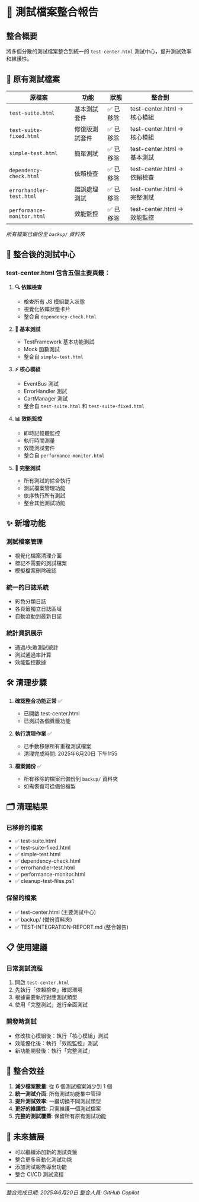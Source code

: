 # 🧪 測試檔案整合報告

## 整合概要

將多個分散的測試檔案整合到統一的 `test-center.html` 測試中心，提升測試效率和維護性。

## 📁 原有測試檔案

| 原檔案 | 功能 | 狀態 | 整合到 |
|--------|------|------|--------|
| `test-suite.html` | 基本測試套件 | ✅ 已移除 | test-center.html → 核心模組 |
| `test-suite-fixed.html` | 修復版測試套件 | ✅ 已移除 | test-center.html → 核心模組 |
| `simple-test.html` | 簡單測試 | ✅ 已移除 | test-center.html → 基本測試 |
| `dependency-check.html` | 依賴檢查 | ✅ 已移除 | test-center.html → 依賴檢查 |
| `errorhandler-test.html` | 錯誤處理測試 | ✅ 已移除 | test-center.html → 完整測試 |
| `performance-monitor.html` | 效能監控 | ✅ 已移除 | test-center.html → 效能監控 |

*所有檔案已備份至 `backup/` 資料夾*

## 🎯 整合後的測試中心

### test-center.html 包含五個主要頁籤：

1. **🔍 依賴檢查**
   - 檢查所有 JS 模組載入狀態
   - 視覺化依賴狀態卡片
   - 整合自 `dependency-check.html`

2. **🧪 基本測試**
   - TestFramework 基本功能測試
   - Mock 函數測試
   - 整合自 `simple-test.html`

3. **⚡ 核心模組**
   - EventBus 測試
   - ErrorHandler 測試
   - CartManager 測試
   - 整合自 `test-suite.html` 和 `test-suite-fixed.html`

4. **📊 效能監控**
   - 即時記憶體監控
   - 執行時間測量
   - 效能測試套件
   - 整合自 `performance-monitor.html`

5. **🚀 完整測試**
   - 所有測試的綜合執行
   - 測試檔案管理功能
   - 依序執行所有測試
   - 整合其他測試功能

## ✨ 新增功能

### 測試檔案管理
- 視覺化檔案清理介面
- 標記不需要的測試檔案
- 模擬檔案刪除確認

### 統一的日誌系統
- 彩色分類日誌
- 各頁籤獨立日誌區域
- 自動滾動到最新日誌

### 統計資訊展示
- 通過/失敗測試統計
- 測試通過率計算
- 效能監控數據

## 🛠️ 清理步驟

1. **確認整合功能正常** ✅
   - 已開啟 test-center.html
   - 已測試各個頁籤功能

2. **執行清理作業** ✅
   - 已手動移除所有重複測試檔案
   - 清理完成時間: 2025年6月20日 下午1:55

3. **檔案備份** ✅
   - 所有移除的檔案已備份到 `backup/` 資料夾
   - 如需恢復可從備份複製

## 🗂️ 清理結果

### 已移除的檔案
- ✅ test-suite.html
- ✅ test-suite-fixed.html  
- ✅ simple-test.html
- ✅ dependency-check.html
- ✅ errorhandler-test.html
- ✅ performance-monitor.html
- ✅ cleanup-test-files.ps1

### 保留的檔案
- ✅ test-center.html (主要測試中心)
- ✅ backup/ (備份資料夾)
- ✅ TEST-INTEGRATION-REPORT.md (整合報告)

## 📋 使用建議

### 日常測試流程
1. 開啟 `test-center.html`
2. 先執行「依賴檢查」確認環境
3. 根據需要執行對應測試類型
4. 使用「完整測試」進行全面測試

### 開發時測試
- 修改核心模組後：執行「核心模組」測試
- 效能優化後：執行「效能監控」測試
- 新功能開發後：執行「完整測試」

## 🎉 整合效益

1. **減少檔案數量**: 從 6 個測試檔案減少到 1 個
2. **統一測試介面**: 所有測試功能集中管理  
3. **提升測試效率**: 一鍵切換不同測試類型
4. **更好的維護性**: 只需維護一個測試檔案
5. **完整的測試覆蓋**: 保留所有原有測試功能

## 🔄 未來擴展

- 可以繼續添加新的測試頁籤
- 整合更多自動化測試功能
- 添加測試報告導出功能
- 整合 CI/CD 測試流程

---

*整合完成日期: 2025年6月20日*
*整合人員: GitHub Copilot*
